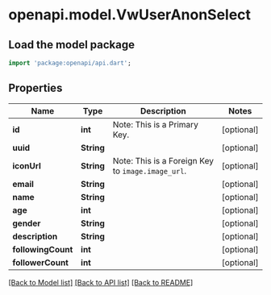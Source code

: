 # openapi.model.VwUserAnonSelect

## Load the model package
```dart
import 'package:openapi/api.dart';
```

## Properties
Name | Type | Description | Notes
------------ | ------------- | ------------- | -------------
**id** | **int** | Note: This is a Primary Key.<pk/> | [optional] 
**uuid** | **String** |  | [optional] 
**iconUrl** | **String** | Note: This is a Foreign Key to `image.image_url`.<fk table='image' column='image_url'/> | [optional] 
**email** | **String** |  | [optional] 
**name** | **String** |  | [optional] 
**age** | **int** |  | [optional] 
**gender** | **String** |  | [optional] 
**description** | **String** |  | [optional] 
**followingCount** | **int** |  | [optional] 
**followerCount** | **int** |  | [optional] 

[[Back to Model list]](../README.md#documentation-for-models) [[Back to API list]](../README.md#documentation-for-api-endpoints) [[Back to README]](../README.md)


